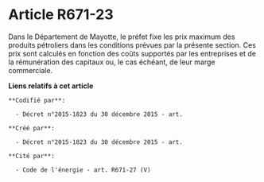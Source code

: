 # Article R671-23

Dans le Département de Mayotte, le préfet fixe les prix maximum des produits pétroliers dans les conditions prévues par la
présente section. Ces prix sont calculés en fonction des coûts supportés par les entreprises et de la rémunération des
capitaux ou, le cas échéant, de leur marge commerciale.

**Liens relatifs à cet article**

	**Codifié par**:

	  - Décret n°2015-1823 du 30 décembre 2015 - art.

	**Créé par**:

	  - Décret n°2015-1823 du 30 décembre 2015 - art.

	**Cité par**:

	  - Code de l'énergie - art. R671-27 (V)

